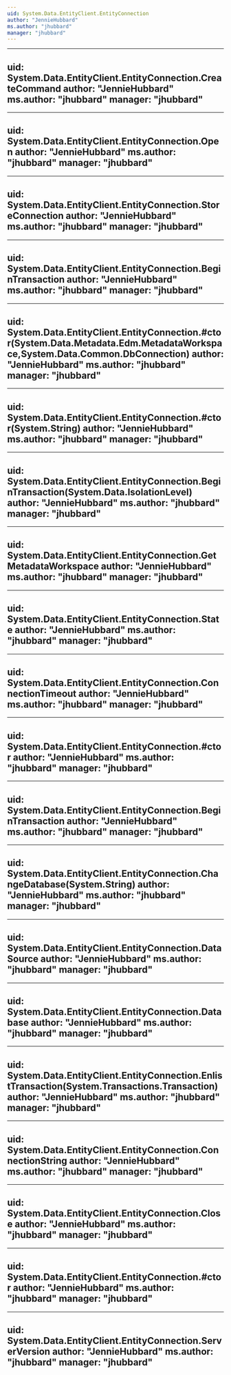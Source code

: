 ```yaml
---
uid: System.Data.EntityClient.EntityConnection
author: "JennieHubbard"
ms.author: "jhubbard"
manager: "jhubbard"
---
```


---
uid: System.Data.EntityClient.EntityConnection.CreateCommand
author: "JennieHubbard"
ms.author: "jhubbard"
manager: "jhubbard"
---

---
uid: System.Data.EntityClient.EntityConnection.Open
author: "JennieHubbard"
ms.author: "jhubbard"
manager: "jhubbard"
---

---
uid: System.Data.EntityClient.EntityConnection.StoreConnection
author: "JennieHubbard"
ms.author: "jhubbard"
manager: "jhubbard"
---

---
uid: System.Data.EntityClient.EntityConnection.BeginTransaction
author: "JennieHubbard"
ms.author: "jhubbard"
manager: "jhubbard"
---

---
uid: System.Data.EntityClient.EntityConnection.#ctor(System.Data.Metadata.Edm.MetadataWorkspace,System.Data.Common.DbConnection)
author: "JennieHubbard"
ms.author: "jhubbard"
manager: "jhubbard"
---

---
uid: System.Data.EntityClient.EntityConnection.#ctor(System.String)
author: "JennieHubbard"
ms.author: "jhubbard"
manager: "jhubbard"
---

---
uid: System.Data.EntityClient.EntityConnection.BeginTransaction(System.Data.IsolationLevel)
author: "JennieHubbard"
ms.author: "jhubbard"
manager: "jhubbard"
---

---
uid: System.Data.EntityClient.EntityConnection.GetMetadataWorkspace
author: "JennieHubbard"
ms.author: "jhubbard"
manager: "jhubbard"
---

---
uid: System.Data.EntityClient.EntityConnection.State
author: "JennieHubbard"
ms.author: "jhubbard"
manager: "jhubbard"
---

---
uid: System.Data.EntityClient.EntityConnection.ConnectionTimeout
author: "JennieHubbard"
ms.author: "jhubbard"
manager: "jhubbard"
---

---
uid: System.Data.EntityClient.EntityConnection.#ctor
author: "JennieHubbard"
ms.author: "jhubbard"
manager: "jhubbard"
---

---
uid: System.Data.EntityClient.EntityConnection.BeginTransaction
author: "JennieHubbard"
ms.author: "jhubbard"
manager: "jhubbard"
---

---
uid: System.Data.EntityClient.EntityConnection.ChangeDatabase(System.String)
author: "JennieHubbard"
ms.author: "jhubbard"
manager: "jhubbard"
---

---
uid: System.Data.EntityClient.EntityConnection.DataSource
author: "JennieHubbard"
ms.author: "jhubbard"
manager: "jhubbard"
---

---
uid: System.Data.EntityClient.EntityConnection.Database
author: "JennieHubbard"
ms.author: "jhubbard"
manager: "jhubbard"
---

---
uid: System.Data.EntityClient.EntityConnection.EnlistTransaction(System.Transactions.Transaction)
author: "JennieHubbard"
ms.author: "jhubbard"
manager: "jhubbard"
---

---
uid: System.Data.EntityClient.EntityConnection.ConnectionString
author: "JennieHubbard"
ms.author: "jhubbard"
manager: "jhubbard"
---

---
uid: System.Data.EntityClient.EntityConnection.Close
author: "JennieHubbard"
ms.author: "jhubbard"
manager: "jhubbard"
---

---
uid: System.Data.EntityClient.EntityConnection.#ctor
author: "JennieHubbard"
ms.author: "jhubbard"
manager: "jhubbard"
---

---
uid: System.Data.EntityClient.EntityConnection.ServerVersion
author: "JennieHubbard"
ms.author: "jhubbard"
manager: "jhubbard"
---
